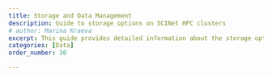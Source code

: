 ```yaml
---
title: Storage and Data Management
description: Guide to storage options on SCINet HPC clusters
# author: Marina Kraeva
excerpt: This guide provides detailed information about the storage options provided by SCINet and how to use them.
categories: [Data]
order_number: 30

---
```


